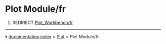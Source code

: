 # Plot Module/fr
1.  REDIRECT [Plot_Workbench/fr](Plot_Workbench/fr.md)



---
⏵ [documentation index](../README.md) > [Plot](Plot_Workbench.md) > Plot Module/fr
